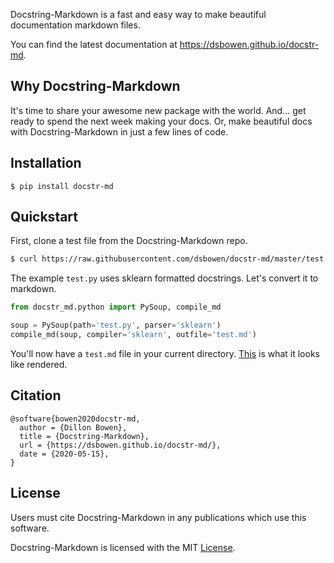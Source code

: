 Docstring-Markdown is a fast and easy way to make beautiful documentation markdown files.

You can find the latest documentation at https://dsbowen.github.io/docstr-md.

## Why Docstring-Markdown

It's time to share your awesome new package with the world. And... get ready to spend the next week making your docs. Or, make beautiful docs with Docstring-Markdown in just a few lines of code.

## Installation

```
$ pip install docstr-md
```

## Quickstart

First, clone a test file from the Docstring-Markdown repo.

```bash
$ curl https://raw.githubusercontent.com/dsbowen/docstr-md/master/test.py --output test.py
```

The example `test.py` uses sklearn formatted docstrings. Let's convert it to markdown.

```python
from docstr_md.python import PySoup, compile_md

soup = PySoup(path='test.py', parser='sklearn')
compile_md(soup, compiler='sklearn', outfile='test.md')
```

You'll now have a `test.md` file in your current directory. [This](https://dsbowen.github.io/docstr-md/test/) is what it looks like rendered.

## Citation

```
@software{bowen2020docstr-md,
  author = {Dillon Bowen},
  title = {Docstring-Markdown},
  url = {https://dsbowen.github.io/docstr-md/},
  date = {2020-05-15},
}
```

## License

Users must cite Docstring-Markdown in any publications which use this software.

Docstring-Markdown is licensed with the MIT [License](https://github.com/dsbowen/docstr-md/blob/master/LICENSE).
